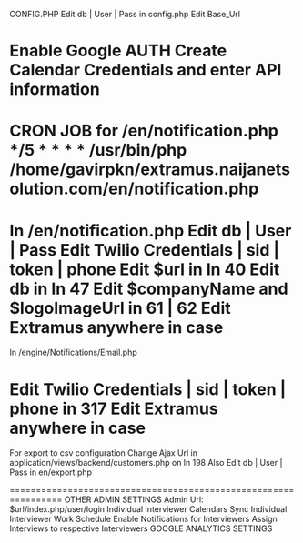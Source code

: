 CONFIG.PHP
Edit db  | User | Pass in config.php
Edit Base_Url

Enable Google AUTH 
Create Calendar Credentials and enter API information
================================================================

CRON JOB for /en/notification.php
*/5	*	*	*	*	/usr/bin/php /home/gavirpkn/extramus.naijanetsolution.com/en/notification.php
================================================================

In /en/notification.php
Edit db  | User | Pass
Edit Twilio Credentials | sid | token | phone
Edit $url in ln 40
Edit db in ln 47
Edit $companyName and $logoImageUrl in 61 | 62
Edit Extramus anywhere in case
================================================================

In /engine/Notifications/Email.php

Edit Twilio Credentials | sid | token | phone in 317
Edit Extramus anywhere in case
================================================================

For export to csv configuration
Change Ajax Url in application/views/backend/customers.php on ln 198
Also Edit db  | User | Pass in en/export.php

================================================================
OTHER ADMIN SETTINGS
Admin Url: $url/index.php/user/login
Individual Interviewer Calendars Sync
Individual Interviewer Work Schedule
Enable Notifications for Interviewers
Assign Interviews to respective Interviewers
GOOGLE ANALYTICS SETTINGS
